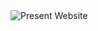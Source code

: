 
<img align="left" alt="Present Website" src="https://github.com/atr55/sportdream-comingsoon/assets/129383573/ffc913f5-895e-4c63-a914-0f419e8e029e" />
